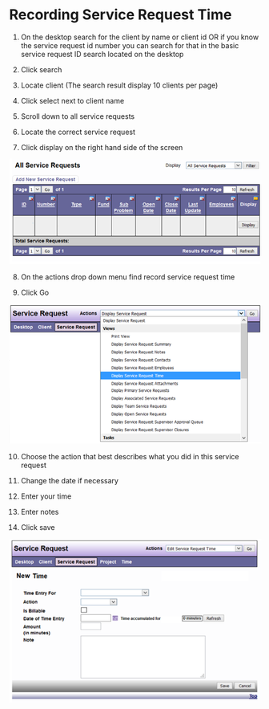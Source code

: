 # Recording Service Request Time


1.	On the desktop search for the client by name or client id OR if you know the service request id number you can search for that in the basic service request ID search located on the desktop

2.	Click search

3.	Locate client (The search result display 10 clients per page)

4.	Click select next to client name

5.	Scroll down to all service requests

6.	Locate the correct service request

7.	Click display on the right hand side of the screen

![SR time](images/sr-time-1.png)

8.	On the actions drop down menu find record service request time

9.	Click Go

![SR time](images/sr-time-2.png)

10.	Choose the action that best describes what you did in this service request

11.	Change the date if necessary

12.	Enter your time 

13.	Enter notes

14.	Click save

![SR time](images/sr-time-3.png)

